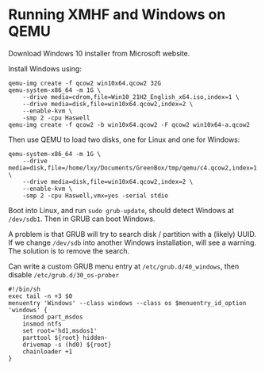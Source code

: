 # Running XMHF and Windows on QEMU

Download Windows 10 installer from Microsoft website.

Install Windows using:
```
qemu-img create -f qcow2 win10x64.qcow2 32G
qemu-system-x86_64 -m 1G \
	--drive media=cdrom,file=Win10_21H2_English_x64.iso,index=1 \
	--drive media=disk,file=win10x64.qcow2,index=2 \
	--enable-kvm \
	-smp 2 -cpu Haswell
qemu-img create -f qcow2 -b win10x64.qcow2 -F qcow2 win10x64-a.qcow2
```

Then use QEMU to load two disks, one for Linux and one for Windows:
```
qemu-system-x86_64 -m 1G \
	--drive media=disk,file=/home/lxy/Documents/GreenBox/tmp/qemu/c4.qcow2,index=1 \
	--drive media=disk,file=win10x64.qcow2,index=2 \
	--enable-kvm \
	-smp 2 -cpu Haswell,vmx=yes -serial stdio
```

Boot into Linux, and run `sudo grub-update`, should detect Windows at
`/dev/sdb1`. Then in GRUB can boot Windows.

A problem is that GRUB will try to search disk / partition with a (likely)
UUID. If we change `/dev/sdb` into another Windows installation, will see
a warning. The solution is to remove the search.

Can write a custom GRUB menu entry at `/etc/grub.d/40_windows`, then disable
`/etc/grub.d/30_os-prober`
```
#!/bin/sh
exec tail -n +3 $0
menuentry 'Windows' --class windows --class os $menuentry_id_option 'windows' {
	insmod part_msdos
	insmod ntfs
	set root='hd1,msdos1'
	parttool ${root} hidden-
	drivemap -s (hd0) ${root}
	chainloader +1
}
```

